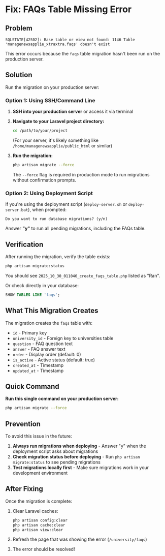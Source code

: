 # Fix: FAQs Table Missing Error

## Problem

```
SQLSTATE[42S02]: Base table or view not found: 1146 Table 'managenewsapplie_xtraxtra.faqs' doesn't exist
```

This error occurs because the `faqs` table migration hasn't been run on the production server.

## Solution

Run the migration on your production server:

### Option 1: Using SSH/Command Line

1. **SSH into your production server** or access it via terminal
2. **Navigate to your Laravel project directory:**
   ```bash
   cd /path/to/your/project
   ```
   (For your server, it's likely something like `/home/managenewsapplie/public_html` or similar)

3. **Run the migration:**
   ```bash
   php artisan migrate --force
   ```

   The `--force` flag is required in production mode to run migrations without confirmation prompts.

### Option 2: Using Deployment Script

If you're using the deployment script (`deploy-server.sh` or `deploy-server.bat`), when prompted:
```
Do you want to run database migrations? (y/n)
```

Answer **"y"** to run all pending migrations, including the FAQs table.

## Verification

After running the migration, verify the table exists:

```bash
php artisan migrate:status
```

You should see `2025_10_30_011046_create_faqs_table.php` listed as "Ran".

Or check directly in your database:
```sql
SHOW TABLES LIKE 'faqs';
```

## What This Migration Creates

The migration creates the `faqs` table with:
- `id` - Primary key
- `university_id` - Foreign key to universities table
- `question` - FAQ question text
- `answer` - FAQ answer text
- `order` - Display order (default: 0)
- `is_active` - Active status (default: true)
- `created_at` - Timestamp
- `updated_at` - Timestamp

## Quick Command

**Run this single command on your production server:**
```bash
php artisan migrate --force
```

## Prevention

To avoid this issue in the future:
1. **Always run migrations when deploying** - Answer "y" when the deployment script asks about migrations
2. **Check migration status before deploying** - Run `php artisan migrate:status` to see pending migrations
3. **Test migrations locally first** - Make sure migrations work in your development environment

## After Fixing

Once the migration is complete:
1. Clear Laravel caches:
   ```bash
   php artisan config:clear
   php artisan cache:clear
   php artisan view:clear
   ```

2. Refresh the page that was showing the error (`/university/faqs`)

3. The error should be resolved!


